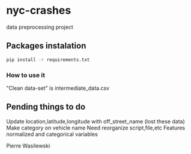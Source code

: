 # nyc-crashes
 data preprocessing project

## Packages instalation

```bash
pip install -r requirements.txt
```

### How to use it

"Clean data-set" is intermediate_data.csv

## Pending things to do

Update location,latitude,longitude with off_street_name (lost these data)
Make category on vehicle name
Need reorganize script,file,etc
Features normalized and categorical variables

Pierre Wasilewski
